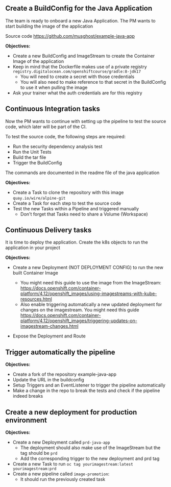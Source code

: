 ## Create a BuildConfig for the Java Application

The team is ready to onboard a new Java Application. The PM wants to start building the image of the application

Source code https://github.com/musghost/example-java-app

**Objectives:**

- Create a new BuildConfig and ImageStream to create the Container Image of the application
- Keep in mind that the Dockerfile makes use of a private registry `registry.digitalocean.com/openshiftcourse/gradle:8-jdk17`
  - You will need to create a secret with those credentials
  - You will also need to make reference to that secret in the BuildConfig to use it when pulling the image
- Ask your trainer what the auth credentials are for this registry

## Continuous Integration tasks

Now the PM wants to continue with setting up the pipeline to test the source code, which later will be part of the CI.

To test the source code, the following steps are required:

- Run the security dependency analysis test
- Run the Unit Tests
- Build the tar file
- Trigger the BuildConfig

The commands are documented in the readme file of the java application

**Objectives:**

- Create a Task to clone the repository with this image `quay.io/wire/alpine-git`
- Create a Task for each step to test the source code
- Test the new Tasks within a Pipeline and triggered manually
  - Don't forget that Tasks need to share a Volume (Workspace)

## Continuous Delivery tasks

It is time to deploy the application. Create the k8s objects to run the application in your project

**Objectives:**

- Create a new Deployment (NOT DEPLOYMENT CONFIG) to run the new built Container Image
  - You might need this guide to use the image from the ImageStream: https://docs.openshift.com/container-platform/4.12/openshift_images/using-imagestreams-with-kube-resources.html
  - Also enable triggering automatically a new updated deployment for changes on the imagestream. You might need this guide https://docs.openshift.com/container-platform/4.12/openshift_images/triggering-updates-on-imagestream-changes.html

- Expose the Deployment and Route

## Trigger automatically the pipeline

**Objectives:**

- Create a fork of the repository example-java-app
- Update the URL in the buildconfig
- Setup Triggers and an EventListener to trigger the pipeline automatically
- Make a change in the repo to break the tests and check if the pipeline indeed breaks

## Create a new deployment for production environment

**Objectives:**

- Create a new Deployment called `prd-java-app`
  - The deployment should also make use of the ImageStream but the tag should be `prd`
  - Add the corresponding trigger to the new deployment and prd tag
- Create a new Task to run `oc tag yourimagestream:latest yourimagestream:prd `
- Create a new pipeline called `image-promotion`:
  - It should run the previously created task